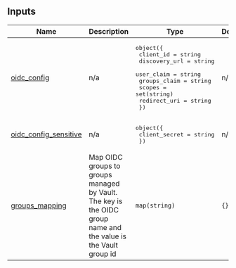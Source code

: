 <!-- BEGIN_TF_DOCS -->
<!-- This section will be overridden by terraform-docs. Do not change it.-->
## Inputs

| Name | Description | Type | Default | Required |
|------|-------------|------|---------|:--------:|
| <a name="input_oidc_config"></a> [oidc\_config](#input\_oidc\_config) | n/a | <pre>object({<br>    client_id = string<br>    discovery_url = string<br>    user_claim = string<br>    groups_claim = string<br>    scopes = set(string)<br>    redirect_uri = string<br>  })</pre> | n/a | yes |
| <a name="input_oidc_config_sensitive"></a> [oidc\_config\_sensitive](#input\_oidc\_config\_sensitive) | n/a | <pre>object({<br>    client_secret = string<br>  })</pre> | n/a | yes |
| <a name="input_groups_mapping"></a> [groups\_mapping](#input\_groups\_mapping) | Map OIDC groups to groups managed by Vault. The key is the OIDC group name and the value is the Vault group id | `map(string)` | `{}` | no |
<!-- END_TF_DOCS -->